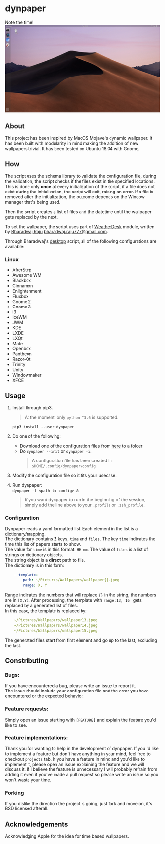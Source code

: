 # dynpaper

Note the time!
![example.gif](./docs/media/example.gif)


## About  
This project has been inspired by MacOS Mojave's dynamic wallpaper. It has been built with modularity in mind making the addition of new wallpapers trivial. It has been tested on Ubuntu 18.04 with Gnome.


## How

The script uses the schema library to validate the configuration file, during the validation, the script checks if the files exist in the specified locations. This is done only __once__ at every initialization of the script, if a file does not exist during the initialization, the script will exit, raising an error. If a file is removed after the initialization, the outcome depends on the Window manager that's being used.

Then the script creates a list of files and the datetime until the wallpaper gets replaced by the next.

To set the wallpaper, the script uses part of [WeatherDesk](https://github.com/bharadwaj-raju/WeatherDesk) module, written by [Bharadwaj Raju](github.com/bharadwaj-raju) <bharadwaj.raju777@gmail.com>.

Through Bharadwaj's [desktop](/dynpaper/desktop.py) script, all of the following configurations are available:

### Linux

* AfterStep
* Awesome WM
* Blackbox
* Cinnamon
* Enlightenment
* Fluxbox
* Gnome 2
* Gnome 3
* i3
* IceWM
* JWM
* KDE
* LXDE
* LXQt
* Mate
* Openbox
* Pantheon
* Razor-Qt
* Trinity
* Unity
* Windowmaker
* XFCE


## Usage

1. Install through pip3.
    > At the moment, only `python ^3.6` is supported.  

    `pip3 install --user dynpaper`

2. Do one of the following:  
    *   Download one of the configuration files from [here](./sample_configs) to a folder  
    *   Do `dynpaper --init` or `dynpaper -i`.
        > A configuration file has been created in `$HOME/.config/dynpaper/config`

3. Modify the configuration file so it fits your usecase.

4. Run dynpaper:  
    `dynpaper -f <path to config> &`
    > If you want dynpaper to run in the beginning of the session, simply add the line above to your `.profile` or `.zsh_profile`.

### Configuration

Dynpaper reads a yaml formatted list. Each element in the list is a dictionary/mapping.  
The dictionary contains __2__ keys, `time` and `files`. The key `time` indicates the time this list of papers starts to show.  
The value for `time` is in this format: `HH:mm`. The value of `files` is a list of strings or dictionary objects.  
The string object is a __direct__ path to file.  
The dictionary is in this form:
```Yaml
    - template:
        path: ~/Pictures/Wallpapers/wallpaper{}.jpeg
        range: X, Y
```
Range indicates the numbers that will replace `{}` in the string, the numbers are in `[X,Y)`. After processing, the template with `range:13, 16 ` gets replaced by a generated list of files.  
In this case, the template is replaced by:
```Yaml
    ~/Pictures/Wallpapers/wallpaper13.jpeg
    ~/Pictures/Wallpapers/wallpaper14.jpeg
    ~/Pictures/Wallpapers/wallpaper15.jpeg
```
The generated files start from first element and go up to the last, excluding the last.  


## Constributing


### Bugs:

If you have encountered a bug, please write an issue to report it.  
The issue should include your configuration file and the error 
you have encountered or the expected behavior.

### Feature requests:

Simply open an issue starting with `[FEATURE]` and explain the feature you'd like to see.

### Feature implementations:

Thank you for wanting to help in the development of dynpaper. If you 'd like to implement a feature 
but don't have anything in your mind, feel free to checkout `projects` tab. If you have a feature in mind and
you'd like to implement it, please open an issue explaining the feature and we will discuss it. If I believe
the feature is unnecessary I will probably refrain from adding it even if you've made a pull request so please
write an issue so you won't waste your time.

### Forking

If you dislike the direction the project is going, just fork and move on, it's BSD licensed afterall.

## Acknowledgements

Acknowledging Apple for the idea for time based wallpapers.

